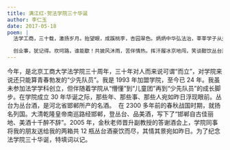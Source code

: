 ```yaml
---
title: 满江红·贺法学院三十华诞
author: 李仁玉
date: 2017-05-18
poem: |
  法学工商，三十载，激扬岁月。抬望眼，成蹊桃李，杏园翠色。炳炳中华弘法治，莘莘学子从兹越。两鬓霜，不悔逝风华，一心悦。

  创业事，犹记得。坎坷路，谁能歇！共披风沐雨，苦伴情热。挥汗履冰京地闯，笑谈酣饮丛台烈。待从头，续写美华章，歌山阙。
---
```


今年，是北京工商大学法学院三十周年，三十年对人而来说可谓“而立”，对学院来说还只能算青春勃发的“少先队员”。我是 1993 年加盟学院，至今已 24 年。我虽未参加法学学科创立，但伴随着学院从“懵懂”到“儿童团”再到“少先队员”的成长脚步。在学院成立 30 年华诞之际，那些年、那些事、那些人宛如昨日浮现眼前。丛台为丛台酒，是河北省邯郸所产的名酒。  在 2300 多年前的春秋战国时期，就扬名列国。大清乾隆皇帝南巡路经邯郸，登丛台、品美酒，写下了“邯郸自古佳丽地、美酒十千醉不辞”。2005 年，金秋老师晋升副教授的答谢酒会上，学院同事将我的朋友送给我的两箱共 12 瓶丛台酒豪饮而尽，其情其景宛如昨日。为了纪念法学院三十华诞，特填词以记。
